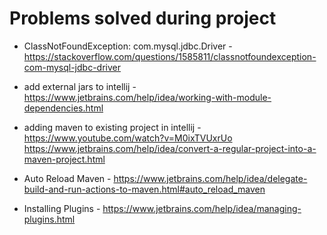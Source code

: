 # Problems solved during project

- ClassNotFoundException: com.mysql.jdbc.Driver -
    https://stackoverflow.com/questions/1585811/classnotfoundexception-com-mysql-jdbc-driver
- add external jars to intellij -
    https://www.jetbrains.com/help/idea/working-with-module-dependencies.html

- adding maven to existing project in intellij -
    https://www.youtube.com/watch?v=M0ixTVUxrUo
    https://www.jetbrains.com/help/idea/convert-a-regular-project-into-a-maven-project.html
- Auto Reload Maven -
    https://www.jetbrains.com/help/idea/delegate-build-and-run-actions-to-maven.html#auto_reload_maven
- Installing Plugins -
    https://www.jetbrains.com/help/idea/managing-plugins.html
